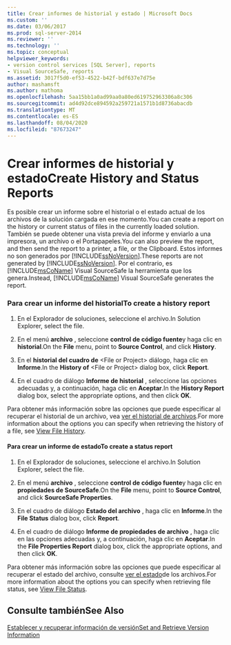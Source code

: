 ```yaml
---
title: Crear informes de historial y estado | Microsoft Docs
ms.custom: ''
ms.date: 03/06/2017
ms.prod: sql-server-2014
ms.reviewer: ''
ms.technology: ''
ms.topic: conceptual
helpviewer_keywords:
- version control services [SQL Server], reports
- Visual SourceSafe, reports
ms.assetid: 3017f5d0-ef53-4522-b42f-bdf637e7d75e
author: mashamsft
ms.author: mathoma
ms.openlocfilehash: 5aa15bb1a0ad99aa0a80ed619752963306a8c306
ms.sourcegitcommit: ad4d92dce894592a259721a1571b1d8736abacdb
ms.translationtype: MT
ms.contentlocale: es-ES
ms.lasthandoff: 08/04/2020
ms.locfileid: "87673247"
---
```

# <a name="create-history-and-status-reports"></a><span data-ttu-id="8c7b7-102">Crear informes de historial y estado</span><span class="sxs-lookup"><span data-stu-id="8c7b7-102">Create History and Status Reports</span></span>
  <span data-ttu-id="8c7b7-103">Es posible crear un informe sobre el historial o el estado actual de los archivos de la solución cargada en ese momento.</span><span class="sxs-lookup"><span data-stu-id="8c7b7-103">You can create a report on the history or current status of files in the currently loaded solution.</span></span> <span data-ttu-id="8c7b7-104">También se puede obtener una vista previa del informe y enviarlo a una impresora, un archivo o el Portapapeles.</span><span class="sxs-lookup"><span data-stu-id="8c7b7-104">You can also preview the report, and then send the report to a printer, a file, or the Clipboard.</span></span> <span data-ttu-id="8c7b7-105">Estos informes no son generados por [!INCLUDE[ssNoVersion](../includes/ssnoversion-md.md)].</span><span class="sxs-lookup"><span data-stu-id="8c7b7-105">These reports are not generated by [!INCLUDE[ssNoVersion](../includes/ssnoversion-md.md)].</span></span> <span data-ttu-id="8c7b7-106">Por el contrario, es [!INCLUDE[msCoName](../includes/msconame-md.md)] Visual SourceSafe la herramienta que los genera.</span><span class="sxs-lookup"><span data-stu-id="8c7b7-106">Instead, [!INCLUDE[msCoName](../includes/msconame-md.md)] Visual SourceSafe generates the report.</span></span>  
  
### <a name="to-create-a-history-report"></a><span data-ttu-id="8c7b7-107">Para crear un informe del historial</span><span class="sxs-lookup"><span data-stu-id="8c7b7-107">To create a history report</span></span>  
  
1.  <span data-ttu-id="8c7b7-108">En el Explorador de soluciones, seleccione el archivo.</span><span class="sxs-lookup"><span data-stu-id="8c7b7-108">In Solution Explorer, select the file.</span></span>  
  
2.  <span data-ttu-id="8c7b7-109">En el menú **archivo** , seleccione **control de código fuente**y haga clic en **historial**.</span><span class="sxs-lookup"><span data-stu-id="8c7b7-109">On the **File** menu, point to **Source Control**, and click **History**.</span></span>  
  
3.  <span data-ttu-id="8c7b7-110">En el **historial del cuadro de** \<File or Project> diálogo, haga clic en **Informe**.</span><span class="sxs-lookup"><span data-stu-id="8c7b7-110">In the **History of** \<File or Project> dialog box, click **Report**.</span></span>  
  
4.  <span data-ttu-id="8c7b7-111">En el cuadro de diálogo **Informe de historial** , seleccione las opciones adecuadas y, a continuación, haga clic en **Aceptar**.</span><span class="sxs-lookup"><span data-stu-id="8c7b7-111">In the **History Report** dialog box, select the appropriate options, and then click **OK**.</span></span>  
  
 <span data-ttu-id="8c7b7-112">Para obtener más información sobre las opciones que puede especificar al recuperar el historial de un archivo, vea [ver el historial de archivos](../../2014/database-engine/view-file-history.md).</span><span class="sxs-lookup"><span data-stu-id="8c7b7-112">For more information about the options you can specify when retrieving the history of a file, see [View File History](../../2014/database-engine/view-file-history.md).</span></span>  
  
#### <a name="to-create-a-status-report"></a><span data-ttu-id="8c7b7-113">Para crear un informe de estado</span><span class="sxs-lookup"><span data-stu-id="8c7b7-113">To create a status report</span></span>  
  
1.  <span data-ttu-id="8c7b7-114">En el Explorador de soluciones, seleccione el archivo.</span><span class="sxs-lookup"><span data-stu-id="8c7b7-114">In Solution Explorer, select the file.</span></span>  
  
2.  <span data-ttu-id="8c7b7-115">En el menú **archivo** , seleccione **control de código fuente**y haga clic en **propiedades de SourceSafe**.</span><span class="sxs-lookup"><span data-stu-id="8c7b7-115">On the **File** menu, point to **Source Control**, and click **SourceSafe Properties**.</span></span>  
  
3.  <span data-ttu-id="8c7b7-116">En el cuadro de diálogo **Estado del archivo** , haga clic en **Informe**.</span><span class="sxs-lookup"><span data-stu-id="8c7b7-116">In the **File Status** dialog box, click **Report**.</span></span>  
  
4.  <span data-ttu-id="8c7b7-117">En el cuadro de diálogo **Informe de propiedades de archivo** , haga clic en las opciones adecuadas y, a continuación, haga clic en **Aceptar**.</span><span class="sxs-lookup"><span data-stu-id="8c7b7-117">In the **File Properties Report** dialog box, click the appropriate options, and then click **OK**.</span></span>  
  
 <span data-ttu-id="8c7b7-118">Para obtener más información sobre las opciones que puede especificar al recuperar el estado del archivo, consulte [ver el estado](../../2014/database-engine/view-file-status.md)de los archivos.</span><span class="sxs-lookup"><span data-stu-id="8c7b7-118">For more information about the options you can specify when retrieving file status, see [View File Status](../../2014/database-engine/view-file-status.md).</span></span>  
  
## <a name="see-also"></a><span data-ttu-id="8c7b7-119">Consulte también</span><span class="sxs-lookup"><span data-stu-id="8c7b7-119">See Also</span></span>  
 [<span data-ttu-id="8c7b7-120">Establecer y recuperar información de versión</span><span class="sxs-lookup"><span data-stu-id="8c7b7-120">Set and Retrieve Version Information</span></span>](../../2014/database-engine/set-and-retrieve-version-information.md)  
  
  
